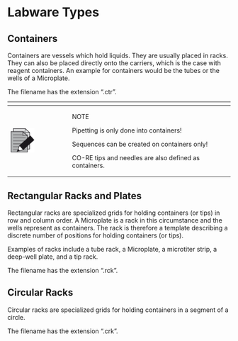 # Labware Types

## Containers

Containers are vessels which hold liquids. They are usually placed in racks. They can also be placed directly onto the carriers, which is the case with reagent containers. An example for containers would be the tubes or the wells of a Microplate.

The filename has the extension “.ctr”.

<table data-header-hidden><thead><tr><th width="125"></th><th></th></tr></thead><tbody><tr><td><img src="../../../.gitbook/assets/image (1) (1) (1).png" alt="" data-size="original"></td><td><p>NOTE</p><p>Pipetting is only done into containers! </p><p>Sequences can be created on containers only! </p><p>CO-RE tips and needles are also defined as containers.</p></td></tr></tbody></table>



## Rectangular Racks and Plates

Rectangular racks are specialized grids for holding containers (or tips) in row and column order. A Microplate is a rack in this circumstance and the wells represent as containers. The rack is therefore a template describing a discrete number of positions for holding containers (or tips).&#x20;

Examples of racks include a tube rack, a Microplate, a microtiter strip, a deep-well plate, and a tip rack.&#x20;

The filename has the extension “.rck”.&#x20;



## Circular Racks&#x20;

Circular racks are specialized grids for holding containers in a segment of a circle.&#x20;

The filename has the extension “.crk”.



